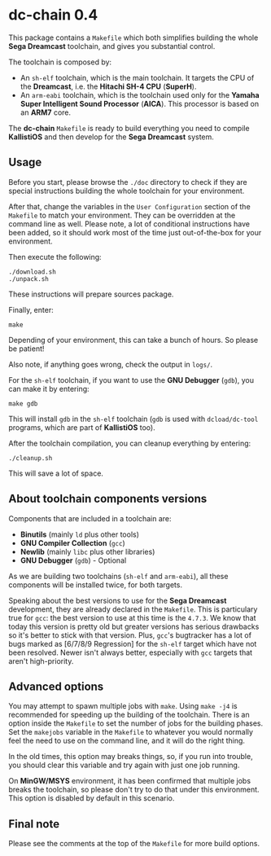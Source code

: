 # dc-chain 0.4 #

This package contains a `Makefile` which both simplifies building the whole 
**Sega Dreamcast** toolchain, and gives you substantial control.

The toolchain is composed by:

- An `sh-elf` toolchain, which is the main toolchain. It targets the CPU of the 
**Dreamcast**, i.e. the **Hitachi SH-4 CPU** (**SuperH**).
- An `arm-eabi` toolchain, which is the toolchain used only for the **Yamaha
Super Intelligent Sound Processor** (**AICA**). This processor is based
on an **ARM7** core.

The **dc-chain** `Makefile` is ready to build everything you need to compile
**KallistiOS** and then develop for the **Sega Dreamcast** system.

## Usage ##

Before you start, please browse the `./doc` directory to check if they are
special instructions building the whole toolchain for your environment. 

After that, change the variables in the `User Configuration` section of the
`Makefile` to match your environment. They can be overridden at the command line 
as well. Please note, a lot of conditional instructions have been added, so it
should work most of the time just out-of-the-box for your environment.

Then execute the following:

	./download.sh
	./unpack.sh

These instructions will prepare sources package.

Finally, enter:

	make

Depending of your environment, this can take a bunch of hours. So please be
patient!

Also note, if anything goes wrong, check the output in `logs/`.

For the `sh-elf` toolchain, if you want to use the **GNU Debugger** (`gdb`),
you can make it by entering:

	make gdb

This will install `gdb` in the `sh-elf` toolchain (`gdb` is used with
`dcload/dc-tool` programs, which are part of **KallistiOS** too).

After the toolchain compilation, you can cleanup everything by entering:

	./cleanup.sh

This will save a lot of space.

## About toolchain components versions ##

Components that are included in a toolchain are:

- **Binutils** (mainly `ld` plus other tools)
- **GNU Compiler Collection** (`gcc`)
- **Newlib** (mainly `libc` plus other libraries)
- **GNU Debugger** (`gdb`) - Optional

As we are building two toolchains (`sh-elf` and `arm-eabi`), all these
components will be installed twice, for both targets.

Speaking about the best versions to use for the **Sega Dreamcast** development, 
they are already declared in the `Makefile`. This is particulary true for `gcc`:
the best version to use at this time is the `4.7.3`. We know that today this
version is pretty old but greater versions has serious drawbacks so it's better 
to stick with that version. Plus, `gcc`'s bugtracker has a lot of bugs marked as 
[6/7/8/9 Regression] for the `sh-elf` target which have not been resolved.
Newer isn't always better, especially with `gcc` targets that aren't
high-priority.

## Advanced options ##

You may attempt to spawn multiple jobs with `make`. Using `make -j4` is
recommended for speeding up the building of the toolchain. There is an option 
inside the `Makefile` to set the number of jobs for the building phases.
Set the `makejobs` variable in the `Makefile` to whatever you would normally
feel the need to use on the command line, and it will do the right thing.

In the old times, this option may breaks things, so, if you run into
trouble, you should clear this variable and try again with just one
job running.

On **MinGW/MSYS** environment, it has been confirmed that multiple jobs breaks
the toolchain, so please don't try to do that under this environment. This
option is disabled by default in this scenario.

## Final note ##

Please see the comments at the top of the `Makefile` for more build options.
